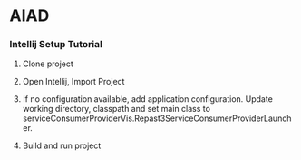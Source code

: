 # AIAD

### Intellij Setup Tutorial

1. Clone project

2. Open Intellij, Import Project

3. If no configuration available, add application configuration. Update working directory, classpath and set main class to serviceConsumerProviderVis.Repast3ServiceConsumerProviderLauncher.

4. Build and run project
